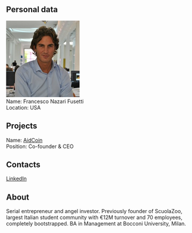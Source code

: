## Personal data
![francesco nazari fusetti photo](photo/francesco_nazari_fusetti.jpg)  
Name:   Francesco Nazari Fusetti  
Location: USA  
## Projects 
Name: [AidCoin](../projects/aidcoin.md)  
Position: Co-founder & CEO   
## Contacts
[LinkedIn](https://www.linkedin.com/in/francescon/)      
## About
Serial entrepreneur and angel investor.
Previously founder of ScuolaZoo, largest Italian student community
with €12M turnover and 70 employees, completely
bootstrapped.
BA in Management at Bocconi University, Milan.
